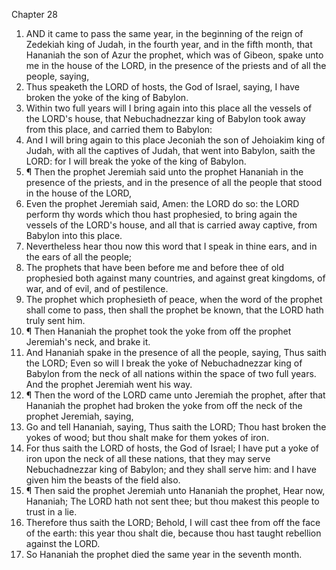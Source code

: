 

Chapter 28

1. AND it came to pass the same year, in the beginning of the reign of Zedekiah king of Judah, in the fourth year, and in the fifth month, that Hananiah the son of Azur the prophet, which was of Gibeon, spake unto me in the house of the LORD, in the presence of the priests and of all the people, saying,
2. Thus speaketh the LORD of hosts, the God of Israel, saying, I have broken the yoke of the king of Babylon.
3. Within two full years will I bring again into this place all the vessels of the LORD's house, that Nebuchadnezzar king of Babylon took away from this place, and carried them to Babylon:
4. And I will bring again to this place Jeconiah the son of Jehoiakim king of Judah, with all the captives of Judah, that went into Babylon, saith the LORD: for I will break the yoke of the king of Babylon.
5. ¶ Then the prophet Jeremiah said unto the prophet Hananiah in the presence of the priests, and in the presence of all the people that stood in the house of the LORD,
6. Even the prophet Jeremiah said, Amen: the LORD do so: the LORD perform thy words which thou hast prophesied, to bring again the vessels of the LORD's house, and all that is carried away captive, from Babylon into this place.
7. Nevertheless hear thou now this word that I speak in thine ears, and in the ears of all the people;
8. The prophets that have been before me and before thee of old prophesied both against many countries, and against great kingdoms, of war, and of evil, and of pestilence.
9. The prophet which prophesieth of peace, when the word of the prophet shall come to pass, then shall the prophet be known, that the LORD hath truly sent him.
10. ¶ Then Hananiah the prophet took the yoke from off the prophet Jeremiah's neck, and brake it.
11. And Hananiah spake in the presence of all the people, saying, Thus saith the LORD; Even so will I break the yoke of Nebuchadnezzar king of Babylon from the neck of all nations within the space of two full years.  And the prophet Jeremiah went his way.
12. ¶ Then the word of the LORD came unto Jeremiah the prophet, after that Hananiah the prophet had broken the yoke from off the neck of the prophet Jeremiah, saying,
13. Go and tell Hananiah, saying, Thus saith the LORD; Thou hast broken the yokes of wood; but thou shalt make for them yokes of iron.
14. For thus saith the LORD of hosts, the God of Israel; I have put a yoke of iron upon the neck of all these nations, that they may serve Nebuchadnezzar king of Babylon; and they shall serve him: and I have given him the beasts of the field also.
15. ¶ Then said the prophet Jeremiah unto Hananiah the prophet, Hear now, Hananiah; The LORD hath not sent thee; but thou makest this people to trust in a lie.
16. Therefore thus saith the LORD; Behold, I will cast thee from off the face of the earth: this year thou shalt die, because thou hast taught rebellion against the LORD.
17. So Hananiah the prophet died the same year in the seventh month.
